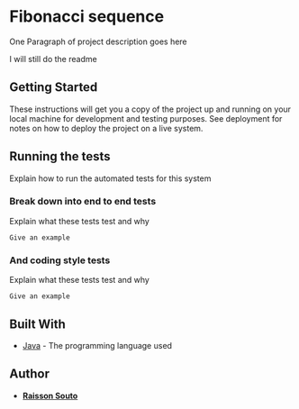 # Fibonacci sequence

One Paragraph of project description goes here

I will still do the readme

## Getting Started

These instructions will get you a copy of the project up and running on your local machine for development and testing purposes. See deployment for notes on how to deploy the project on a live system.

## Running the tests

Explain how to run the automated tests for this system

### Break down into end to end tests

Explain what these tests test and why

```
Give an example
```

### And coding style tests

Explain what these tests test and why

```
Give an example
```

## Built With

* [Java](https://www.oracle.com/technetwork/java/javase/downloads/jdk8-downloads-2133151.html) - The programming language used

## Author

* [**Raisson Souto**](https://github.com/RaissonSouto)
